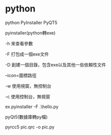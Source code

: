 # python
python PyInstaller PyQT5

pyinstaller(python轉exe)

-h 來查看參數

-F 打包成一個exe文件

-D 創建一個目錄，包含exe以及其他一些依賴性文件

–icon=圖標路徑

-w 使用視窗，無控制台

-c 使用控制台，無視窗

ex.pyinstaller -F .\hello.py

pyQt5(數據庫轉py檔)

pyrcc5 pic.qrc -o pic.py
